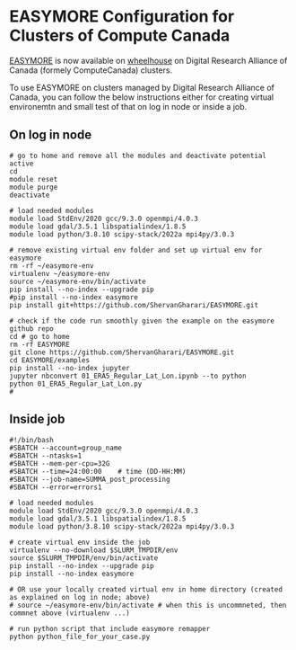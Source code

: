 # EASYMORE Configuration for Clusters of Compute Canada

[EASYMORE](https://github.com/ShervanGharari/EASYMORE) is now available on [wheelhouse](https://docs.alliancecan.ca/wiki/Available_Python_wheels) on Digital Research Alliance of Canada (formely ComputeCanada) clusters.

To use EASYMORE on clusters managed by Digital Research Alliance of Canada, you can follow the below instructions either for creating virtual environemtn and small test of that on log in node or inside a job.

## On log in node

```
# go to home and remove all the modules and deactivate potential active 
cd
module reset
module purge
deactivate

# load needed modules
module load StdEnv/2020 gcc/9.3.0 openmpi/4.0.3
module load gdal/3.5.1 libspatialindex/1.8.5
module load python/3.8.10 scipy-stack/2022a mpi4py/3.0.3

# remove existing virtual env folder and set up virtual env for easymore
rm -rf ~/easymore-env
virtualenv ~/easymore-env
source ~/easymore-env/bin/activate
pip install --no-index --upgrade pip
#pip install --no-index easymore
pip install git+https://github.com/ShervanGharari/EASYMORE.git

# check if the code run smoothly given the example on the easymore github repo
cd # go to home
rm -rf EASYMORE
git clone https://github.com/ShervanGharari/EASYMORE.git
cd EASYMORE/examples
pip install --no-index jupyter
jupyter nbconvert 01_ERA5_Regular_Lat_Lon.ipynb --to python
python 01_ERA5_Regular_Lat_Lon.py
#
```

## Inside job

```
#!/bin/bash
#SBATCH --account=group_name
#SBATCH --ntasks=1
#SBATCH --mem-per-cpu=32G
#SBATCH --time=24:00:00    # time (DD-HH:MM)
#SBATCH --job-name=SUMMA_post_processing
#SBATCH --error=errors1

# load needed modules
module load StdEnv/2020 gcc/9.3.0 openmpi/4.0.3
module load gdal/3.5.1 libspatialindex/1.8.5
module load python/3.8.10 scipy-stack/2022a mpi4py/3.0.3

# create virtual env inside the job
virtualenv --no-download $SLURM_TMPDIR/env
source $SLURM_TMPDIR/env/bin/activate
pip install --no-index --upgrade pip
pip install --no-index easymore

# OR use your locally created virtual env in home directory (created as explained on log in node; above)
# source ~/easymore-env/bin/activate # when this is uncommneted, then commnet above (virtualenv ...)

# run python script that include easymore remapper
python python_file_for_your_case.py
```
